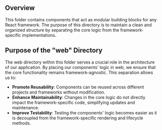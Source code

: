 ## Overview
This folder contains components that act as modular building blocks for any React framework. The purpose of this directory is to maintain a clean and organized structure by separating the core logic from the framework-specific implementations.

## Purpose of the "web" Directory
The web directory within this folder serves a crucial role in the architecture of our application. By placing our components' logic in web, we ensure that the core functionality remains framework-agnostic. This separation allows us to:

 - **Promote Reusability**: Components can be reused across different projects and frameworks without modification.
 - **Enhance Maintainability**: Changes in the core logic do not directly impact the framework-specific code, simplifying updates and maintenance.
 - **Improve Testability**: Testing the components' logic becomes easier as it is decoupled from the framework-specific rendering and lifecycle methods.

